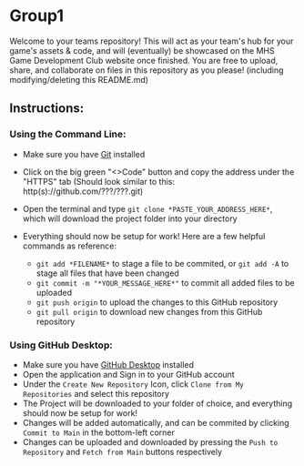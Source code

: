 # Group1
Welcome to your teams repository! This will act as your team's hub for your game's assets & code, and will (eventually) be showcased on the MHS Game Development Club website once finished. You are free to upload, share, and collaborate on files in this repository as you please! (including modifying/deleting this README.md)

## Instructions:
### Using the Command Line:
- Make sure you have [Git](https://git-scm.com/downloads) installed
- Click on the big green "<>Code" button and copy the address under the "HTTPS" tab (Should look similar to this: http(s)://github.com/???/???.git)
- Open the terminal and type `git clone *PASTE_YOUR_ADDRESS_HERE*`, which will download the project folder into your directory
- Everything should now be setup for work! Here are a few helpful commands as reference:

  - `git add *FILENAME*` to stage a file to be commited, or `git add -A` to stage all files that have been changed
  - `git commit -m "*YOUR_MESSAGE_HERE*"` to commit all added files to be uploaded
  - `git push origin` to upload the changes to this GitHub repository
  - `git pull origin` to download new changes from this GitHub repository

### Using GitHub Desktop:
  - Make sure you have [GitHub Desktop](https://desktop.github.com/) installed
  - Open the application and Sign in to your GitHub account
  - Under the `Create New Repository` Icon, click `Clone from My Repositories` and select this repository
  - The Project will be downloaded to your folder of choice, and everything should now be setup for work!
  - Changes will be added automatically, and can be commited by clicking `Commit to Main` in the bottom-left corner
  - Changes can be uploaded and downloaded by pressing the `Push to Repository` and `Fetch from Main` buttons respectively
